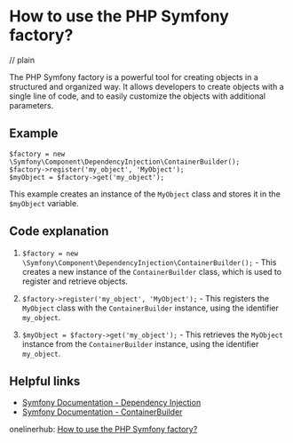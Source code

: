 # How to use the PHP Symfony factory?
// plain

The PHP Symfony factory is a powerful tool for creating objects in a structured and organized way. It allows developers to create objects with a single line of code, and to easily customize the objects with additional parameters.

## Example

```
$factory = new \Symfony\Component\DependencyInjection\ContainerBuilder();
$factory->register('my_object', 'MyObject');
$myObject = $factory->get('my_object');
```

This example creates an instance of the `MyObject` class and stores it in the `$myObject` variable.

## Code explanation


1. `$factory = new \Symfony\Component\DependencyInjection\ContainerBuilder();` - This creates a new instance of the `ContainerBuilder` class, which is used to register and retrieve objects.

2. `$factory->register('my_object', 'MyObject');` - This registers the `MyObject` class with the `ContainerBuilder` instance, using the identifier `my_object`.

3. `$myObject = $factory->get('my_object');` - This retrieves the `MyObject` instance from the `ContainerBuilder` instance, using the identifier `my_object`.

## Helpful links

- [Symfony Documentation - Dependency Injection](https://symfony.com/doc/current/components/dependency_injection.html)
- [Symfony Documentation - ContainerBuilder](https://symfony.com/doc/current/components/dependency_injection/container_builder.html)

onelinerhub: [How to use the PHP Symfony factory?](https://onelinerhub.com/php-symfony/how-to-use-the-php-symfony-factory)